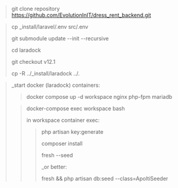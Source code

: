 >git clone repository https://github.com/EvolutionInIT/dress_rent_backend.git

>
> cp _install/laravel/.env src/.env
> 
>git submodule update --init --recursive
> 
> cd laradock
> 
> git checkout v12.1
> 
>cp -R ../_install/laradock ../.
>

> _start docker (laradock) containers:
>> docker compose up -d workspace nginx php-fpm mariadb
> 
>> docker-compose exec workspace bash
>>
>> in workspace container exec:
>>> php artisan key:generate
>>>
>>> composer install
>>>
>>> fresh --seed
>>>
>>> _or better:
>>>
>>> fresh && php artisan db:seed --class=ApoltiSeeder
